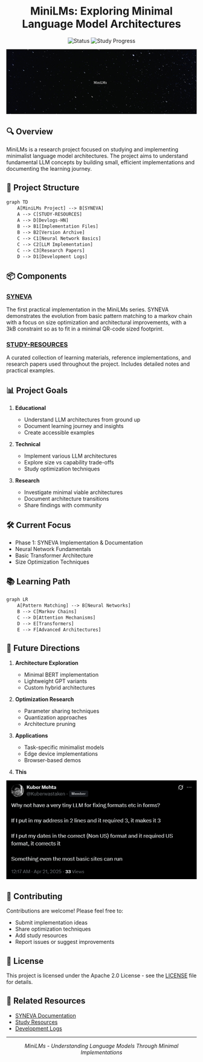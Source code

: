 <h1 align="center">MiniLMs: Exploring Minimal Language Model Architectures</h1>

<p align="center">
  <img src="https://img.shields.io/badge/status-Active-brightgreen" alt="Status">
  <img src="https://img.shields.io/badge/study%20progress-Phase%201-orange" alt="Study Progress">
</p>

<p align="center">
  <img src="MEDIA\MiniLMs-Banner.png" alt="MiniLMs Project Banner" width="800">
</p>

## 🔍 Overview

MiniLMs is a research project focused on studying and implementing minimalist language model architectures. The project aims to understand fundamental LLM concepts by building small, efficient implementations and documenting the learning journey.

## 📁 Project Structure

```mermaid
graph TD
    A[MiniLMs Project] --> B[SYNEVA]
    A --> C[STUDY-RESOURCES]
    A --> D[Devlogs-HN]
    B --> B1[Implementation Files]
    B --> B2[Version Archive]
    C --> C1[Neural Network Basics]
    C --> C2[LLM Implementation]
    C --> C3[Research Papers]
    D --> D1[Development Logs]
```

## 📦 Components

### [SYNEVA](./SYNEVA/README.md)
The first practical implementation in the MiniLMs series. SYNEVA demonstrates the evolution from basic pattern matching to a markov chain with a focus on size optimization and architectural improvements, with a 3kB constraint so as to fit in a minimal QR-code sized footprint.

### [STUDY-RESOURCES](./STUDY-RESOURCES/README.md)
A curated collection of learning materials, reference implementations, and research papers used throughout the project. Includes detailed notes and practical examples.

## 📊 Project Goals

1. **Educational**
   - Understand LLM architectures from ground up
   - Document learning journey and insights
   - Create accessible examples

2. **Technical**
   - Implement various LLM architectures
   - Explore size vs capability trade-offs
   - Study optimization techniques

3. **Research**
   - Investigate minimal viable architectures
   - Document architecture transitions
   - Share findings with community

## 🛠️ Current Focus

- Phase 1: SYNEVA Implementation & Documentation
- Neural Network Fundamentals
- Basic Transformer Architecture
- Size Optimization Techniques

## 📚 Learning Path

```mermaid
graph LR
    A[Pattern Matching] --> B[Neural Networks]
    B --> C[Markov Chains]
    C --> D[Attention Mechanisms]
    D --> E[Transformers]
    E --> F[Advanced Architectures]
```

## 🎯 Future Directions

1. **Architecture Exploration**
   - Minimal BERT implementation
   - Lightweight GPT variants
   - Custom hybrid architectures

2. **Optimization Research**
   - Parameter sharing techniques
   - Quantization approaches
   - Architecture pruning

3. **Applications**
   - Task-specific minimalist models
   - Edge device implementations
   - Browser-based demos

4. **This**
<p align="center">
  <img src="MEDIA\Tweet1.png" alt="Future Tweet">
</p>

## 📝 Contributing

Contributions are welcome! Please feel free to:
- Submit implementation ideas
- Share optimization techniques
- Add study resources
- Report issues or suggest improvements

## 📄 License

This project is licensed under the Apache 2.0 License - see the [LICENSE](LICENSE) file for details.

## 🔗 Related Resources

- [SYNEVA Documentation](./SYNEVA/README.md)
- [Study Resources](./STUDY-RESOURCES/README.md)
- [Development Logs](./DEVLOGS/)

---

<p align="center">
<em>MiniLMs - Understanding Language Models Through Minimal Implementations</em>
</p>
